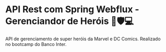 # API Rest com Spring Webflux - Gerenciandor de Heróis :hammer::shield::computer:

API de gerenciamento de super heróis da Marvel e DC Comics. Realizado no bootcamp do Banco Inter.